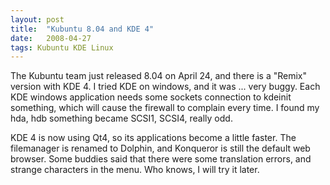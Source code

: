 ```yaml
---
layout: post
title:  "Kubuntu 8.04 and KDE 4"
date:   2008-04-27
tags: Kubuntu KDE Linux
---
```

The Kubuntu team just released 8.04 on April 24, and there is a "Remix" version with KDE 4. I tried KDE on windows, and it was ... very buggy. Each KDE windows application needs some sockets connection to kdeinit something, which will cause the firewall to complain every time. I found my hda, hdb something became SCSI1, SCSI4, really odd.
 
KDE 4 is now using Qt4, so its applications become a little faster. The filemanager is renamed to Dolphin, and Konqueror is still the default web browser. Some buddies said that there were some translation errors, and strange characters in the menu. Who knows, I will try it later.
